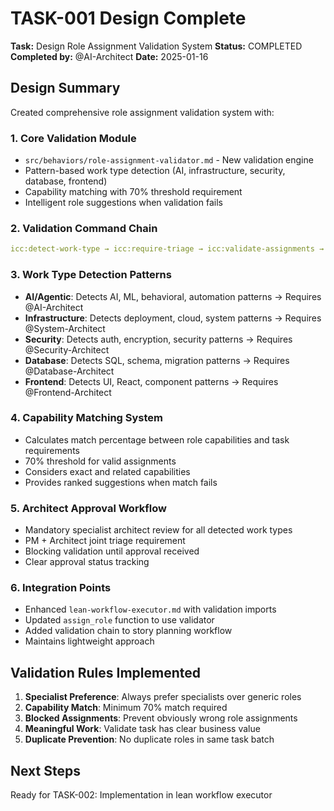 # TASK-001 Design Complete

**Task:** Design Role Assignment Validation System
**Status:** COMPLETED
**Completed by:** @AI-Architect
**Date:** 2025-01-16

## Design Summary

Created comprehensive role assignment validation system with:

### 1. Core Validation Module
- `src/behaviors/role-assignment-validator.md` - New validation engine
- Pattern-based work type detection (AI, infrastructure, security, database, frontend)
- Capability matching with 70% threshold requirement
- Intelligent role suggestions when validation fails

### 2. Validation Command Chain
```yaml
icc:detect-work-type → icc:require-triage → icc:validate-assignments → icc:require-approval
```

### 3. Work Type Detection Patterns
- **AI/Agentic**: Detects AI, ML, behavioral, automation patterns → Requires @AI-Architect
- **Infrastructure**: Detects deployment, cloud, system patterns → Requires @System-Architect  
- **Security**: Detects auth, encryption, security patterns → Requires @Security-Architect
- **Database**: Detects SQL, schema, migration patterns → Requires @Database-Architect
- **Frontend**: Detects UI, React, component patterns → Requires @Frontend-Architect

### 4. Capability Matching System
- Calculates match percentage between role capabilities and task requirements
- 70% threshold for valid assignments
- Considers exact and related capabilities
- Provides ranked suggestions when match fails

### 5. Architect Approval Workflow
- Mandatory specialist architect review for all detected work types
- PM + Architect joint triage requirement
- Blocking validation until approval received
- Clear approval status tracking

### 6. Integration Points
- Enhanced `lean-workflow-executor.md` with validation imports
- Updated `assign_role` function to use validator
- Added validation chain to story planning workflow
- Maintains lightweight approach

## Validation Rules Implemented

1. **Specialist Preference**: Always prefer specialists over generic roles
2. **Capability Match**: Minimum 70% match required
3. **Blocked Assignments**: Prevent obviously wrong role assignments
4. **Meaningful Work**: Validate task has clear business value
5. **Duplicate Prevention**: No duplicate roles in same task batch

## Next Steps

Ready for TASK-002: Implementation in lean workflow executor